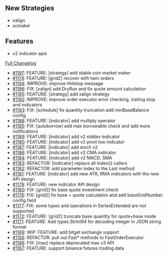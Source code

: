 ## New Strategies

- xalign
- scmaker

## Features

- v2 indicator apis


[Full Changelog](https://github.com/OvictorVieira/bbgo/compare/v1.47.0...main)

 - [#1197](https://github.com/OvictorVieira/bbgo/pull/1197): FEATURE: [strategy] add stable coin market maker
 - [#1174](https://github.com/OvictorVieira/bbgo/pull/1174): FEATURE: [grid2] recover with twin orders
 - [#1194](https://github.com/OvictorVieira/bbgo/pull/1194): IMPROVE: improve hhllstop message
 - [#1196](https://github.com/OvictorVieira/bbgo/pull/1196): FIX: [xalign] add DryRun and fix quote amount calculation
 - [#1195](https://github.com/OvictorVieira/bbgo/pull/1195): FEATURE: [strategy] add xalign strategy
 - [#1192](https://github.com/OvictorVieira/bbgo/pull/1192): IMPROVE: improve order executor error checking, trailing stop and indicators
 - [#1193](https://github.com/OvictorVieira/bbgo/pull/1193): FIX: [schedule] fix quantity truncation add minBaseBalance config
 - [#1188](https://github.com/OvictorVieira/bbgo/pull/1188): FEATURE: [indicator] add multiply operator
 - [#1185](https://github.com/OvictorVieira/bbgo/pull/1185): FIX: [autoborrow] add max borrowable check and add more notifications
 - [#1189](https://github.com/OvictorVieira/bbgo/pull/1189): FEATURE: [indicator] add v2 stddev indicator
 - [#1190](https://github.com/OvictorVieira/bbgo/pull/1190): FEATURE: [indicator] add v2 pivot low indicator
 - [#1187](https://github.com/OvictorVieira/bbgo/pull/1187): FEATURE: [indicator] add stoch v2
 - [#1186](https://github.com/OvictorVieira/bbgo/pull/1186): FEATURE: [indicator] add v2 CMA indicator
 - [#1184](https://github.com/OvictorVieira/bbgo/pull/1184): FEATURE: [indicator] add v2 MACD, SMA
 - [#1183](https://github.com/OvictorVieira/bbgo/pull/1183): REFACTOR: [indicator] replace all Index(i) callers
 - [#1182](https://github.com/OvictorVieira/bbgo/pull/1182): REFACTOR: add parameter index to the Last method
 - [#1181](https://github.com/OvictorVieira/bbgo/pull/1181): FEATURE: [indicator] add new ATR, RMA indicators with the new API design
 - [#1179](https://github.com/OvictorVieira/bbgo/pull/1179): FEATURE: new indicator API design
 - [#1180](https://github.com/OvictorVieira/bbgo/pull/1180): FIX: [grid2] fix base quote investment check
 - [#1176](https://github.com/OvictorVieira/bbgo/pull/1176): FIX: [grid2] fix base + quote calculation and add baseGridNumber config field
 - [#1177](https://github.com/OvictorVieira/bbgo/pull/1177): FIX: some types and operations in SeriesExtended are not supported
 - [#1172](https://github.com/OvictorVieira/bbgo/pull/1172): FEATURE: [grid2] truncate base quantity for quote+base mode
 - [#1171](https://github.com/OvictorVieira/bbgo/pull/1171): FEATURE: Add types.StrInt64 for decoding integer in JSON string format
 - [#1169](https://github.com/OvictorVieira/bbgo/pull/1169): WIP: FEATURE: add bitget exchange support
 - [#1156](https://github.com/OvictorVieira/bbgo/pull/1156): REFACTOR: pull out Fast* methods to FastOrderExecutor
 - [#1166](https://github.com/OvictorVieira/bbgo/pull/1166): FIX: [max] replace deprecated max v3 API
 - [#1167](https://github.com/OvictorVieira/bbgo/pull/1167): FEATURE: support binance futures trading data
